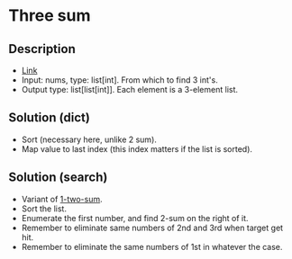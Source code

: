 # Three sum

## Description

* [Link](https://leetcode.com/problems/3sum/)
* Input: nums, type: list[int]. From which to find 3 int's.
* Output type: list[list[int]]. Each element is a 3-element list.

## Solution (dict)

* Sort (necessary here, unlike 2 sum).
* Map value to last index (this index matters if the list is sorted).


## Solution (search)

* Variant of [1-two-sum](../1-two-sum).
* Sort the list.
* Enumerate the first number, and find 2-sum on the right of it.
* Remember to eliminate same numbers of 2nd and 3rd when target get hit.
* Remember to eliminate the same numbers of 1st in whatever the case.